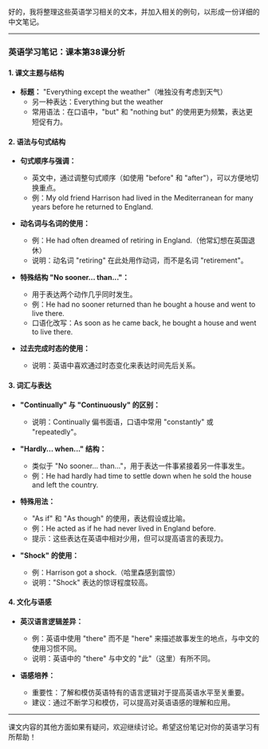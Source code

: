 好的，我将整理这些英语学习相关的文本，并加入相关的例句，以形成一份详细的中文笔记。

---

### 英语学习笔记：课本第38课分析

#### 1. 课文主题与结构
- **标题：** "Everything except the weather"（唯独没有考虑到天气）
  - 另一种表达：Everything but the weather
  - 常用语法：在口语中，"but" 和 "nothing but" 的使用更为频繁，表达更短促有力。

#### 2. 语法与句式结构
- **句式顺序与强调：**
  - 英文中，通过调整句式顺序（如使用 "before" 和 "after"），可以方便地切换重点。
  - 例：My old friend Harrison had lived in the Mediterranean for many years before he returned to England.

- **动名词与名词的使用：**
  - 例：He had often dreamed of retiring in England.（他常幻想在英国退休）
  - 说明：动名词 "retiring" 在此处用作动词，而不是名词 "retirement"。

- **特殊结构 "No sooner... than..."：**
  - 用于表达两个动作几乎同时发生。
  - 例：He had no sooner returned than he bought a house and went to live there.
  - 口语化改写：As soon as he came back, he bought a house and went to live there.

- **过去完成时态的使用：**
  - 说明：英语中喜欢通过时态变化来表达时间先后关系。

#### 3. 词汇与表达
- **"Continually" 与 "Continuously" 的区别：**
  - 说明：Continually 偏书面语，口语中常用 "constantly" 或 "repeatedly"。

- **"Hardly... when..." 结构：**
  - 类似于 "No sooner... than..."，用于表达一件事紧接着另一件事发生。
  - 例：He had hardly had time to settle down when he sold the house and left the country.

- **特殊用法：**
  - "As if" 和 "As though" 的使用，表达假设或比喻。
  - 例：He acted as if he had never lived in England before.
  - 提示：这些表达在英语中相对少用，但可以提高语言的表现力。

- **"Shock" 的使用：**
  - 例：Harrison got a shock.（哈里森感到震惊）
  - 说明："Shock" 表达的惊讶程度较高。

#### 4. 文化与语感
- **英汉语言逻辑差异：**
  - 例：英语中使用 "there" 而不是 "here" 来描述故事发生的地点，与中文的使用习惯不同。
  - 说明：英语中的 "there" 与中文的 "此"（这里）有所不同。

- **语感培养：**
  - 重要性：了解和模仿英语特有的语言逻辑对于提高英语水平至关重要。
  - 建议：通过不断学习和模仿，可以提高对英语语感的理解和应用。

---

课文内容的其他方面如果有疑问，欢迎继续讨论。希望这份笔记对你的英语学习有所帮助！